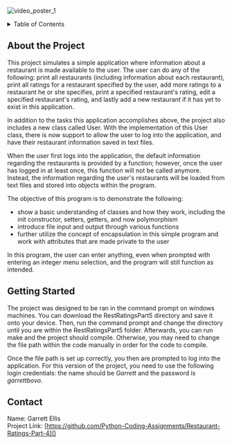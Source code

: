 ![video_poster_1](https://github.com/Python-Coding-Assignments/Restaurant-Ratings-Part-1/assets/154717520/f187d60f-69a1-456e-a825-24bcd4ab554b)

<details>
<summary>Table of Contents</summary>
<ol>
  <li>
    <a href='#about-the-project'>About the Project</a>
  </li>
  <li>
    <a href='#getting-started'>Getting Started</a>
  </li>
  <li>
    <a href='#Contact'>Contact</a>
  </li>  
</ol>
</details>

## About the Project
This project simulates a simple application where information about a restaurant is made available to the user.  The user can do any of the following: print all restaurants (including information about each restaurant), print all ratings for a restaurant specified by the user, add more ratings to a restaurant he or she specifies, print a specified restaurant's rating, edit a specified restaurant's rating, and lastly add a new restaurant if it has yet to exist in this application.

In addition to the tasks this application accomplishes above, the project also includes a new class called User.  With the implementation of this User class, there is now support to allow the user to log into the application, and have their restaurant information saved in text files.

When the user first logs into the application, the default information regarding the restaurants is provided by a function; however, once the user has logged in at least once, this function will not be called anymore.  Instead, the information regarding the user's restaurants will be loaded from text files and stored into objects within the program.

The objective of this program is to demonstrate the following: 
* show a basic understanding of classes and how they work, including the init constructor, setters, getters, and now polymorphism
* introduce file input and output through various functions
* further utilize the concept of encapsulation in this simple program and work with attributes that are made private to the user

In this program, the user can enter anything, even when prompted with entering an integer menu selection, and the program will still function as intended.

## Getting Started
The project was designed to be ran in the command prompt on windows machines.  You can download the RestRatingsPart5 directory and save it onto your device.  Then, run the command prompt and change the directory until you are within the RestRatingsPart5 folder.  Afterwards, you can run make and the project should compile.  Otherwise, you may need to change the file path within the code manually in order for the code to compile.

Once the file path is set up correctly, you then are prompted to log into the application.  For this version of the project, you need to use the following login credentials: the name should be <em>Garrett</em> and the password is <em>garrettbovo</em>.

## Contact
Name: Garrett Ellis\
Project Link: [https://github.com/Python-Coding-Assignments/Restaurant-Ratings-Part-4]()

